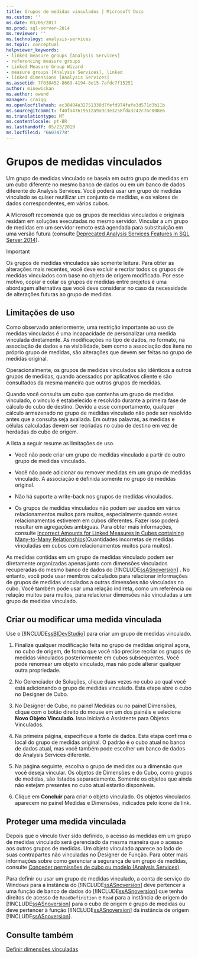 ```yaml
---
title: Grupos de medidas vinculados | Microsoft Docs
ms.custom: ''
ms.date: 03/06/2017
ms.prod: sql-server-2014
ms.reviewer: ''
ms.technology: analysis-services
ms.topic: conceptual
helpviewer_keywords:
- linked measure groups [Analysis Services]
- referencing measure groups
- Linked Measure Group Wizard
- measure groups [Analysis Services], linked
- linked dimensions [Analysis Services]
ms.assetid: 7f838452-8669-4194-8e15-7afdc7f15251
author: minewiskan
ms.author: owend
manager: craigg
ms.openlocfilehash: ec38404a32751330d7fefd974fafe3d571d3b11b
ms.sourcegitcommit: f40fa47619512a9a9c3e3258fda3242c76c008e6
ms.translationtype: MT
ms.contentlocale: pt-BR
ms.lasthandoff: 05/23/2019
ms.locfileid: "66074778"
---
```

# <a name="linked-measure-groups"></a>Grupos de medidas vinculados
  Um grupo de medidas vinculado se baseia em outro grupo de medidas em um cubo diferente no mesmo banco de dados ou em um banco de dados diferente do Analysis Services. Você poderá usar um grupo de medidas vinculado se quiser reutilizar um conjunto de medidas, e os valores de dados correspondentes, em vários cubos.  
  
 A Microsoft recomenda que os grupos de medidas vinculados e originais residam em soluções executadas no mesmo servidor. Vincular a um grupo de medidas em um servidor remoto está agendada para substituição em uma versão futura (consulte [Deprecated Analysis Services Features in SQL Server 2014](../deprecated-analysis-services-features-in-sql-server-2014.md)).  
  
> [!IMPORTANT]  
>  Os grupos de medidas vinculados são somente leitura. Para obter as alterações mais recentes, você deve excluir e recriar todos os grupos de medidas vinculados com base no objeto de origem modificado. Por esse motivo, copiar e colar os grupos de medidas entre projetos é uma abordagem alternativa que você deve considerar no caso da necessidade de alterações futuras ao grupo de medidas.  
  
## <a name="usage-limitations"></a>Limitações de uso  
 Como observado anteriormente, uma restrição importante ao uso de medidas vinculadas é uma incapacidade de personalizar uma medida vinculada diretamente. As modificações no tipo de dados, no formato, na associação de dados e na visibilidade, bem como a associação dos itens no próprio grupo de medidas, são alterações que devem ser feitas no grupo de medidas original.  
  
 Operacionalmente, os grupos de medidas vinculados são idênticos a outros grupos de medidas, quando acessados por aplicativos cliente e são consultados da mesma maneira que outros grupos de medidas.  
  
 Quando você consulta um cubo que contenha um grupo de medidas vinculado, o vínculo é estabelecido e resolvido durante a primeira fase de cálculo do cubo de destino. Devido a esse comportamento, qualquer cálculo armazenado no grupo de medidas vinculado não pode ser resolvido antes que a consulta seja avaliada. Em outras palavras, as medidas e células calculadas devem ser recriadas no cubo de destino em vez de herdadas do cubo de origem.  
  
 A lista a seguir resume as limitações de uso.  
  
-   Você não pode criar um grupo de medidas vinculado a partir de outro grupo de medidas vinculado.  
  
-   Você não pode adicionar ou remover medidas em um grupo de medidas vinculado. A associação é definida somente no grupo de medidas original.  
  
-   Não há suporte a write-back nos grupos de medidas vinculados.  
  
-   Os grupos de medidas vinculados não podem ser usados em vários relacionamentos muitos para muitos, especialmente quando esses relacionamentos estiverem em cubos diferentes. Fazer isso poderá resultar em agregações ambíguas. Para obter mais informações, consulte [Incorrect Amounts for Linked Measures in Cubes containing Many-to-Many Relationships](https://social.technet.microsoft.com/wiki/contents/articles/22911.incorrect-amounts-for-linked-measures-in-cubes-containing-many-to-many-relationships-ssas-troubleshooting.aspx)(Quantidades incorretas de medidas vinculadas em cubos com relacionamentos muitos para muitos).  
  
 As medidas contidas em um grupo de medidas vinculado podem ser diretamente organizadas apenas junto com dimensões vinculados recuperadas do mesmo banco de dados do [!INCLUDE[ssASnoversion](../../includes/ssasnoversion-md.md)] . No entanto, você pode usar membros calculados para relacionar informações de grupos de medidas vinculados a outras dimensões não vinculadas no cubo. Você também pode usar uma relação indireta, como um referência ou relação muitos para muitos, para relacionar dimensões não vinculadas a um grupo de medidas vinculado.  
  
## <a name="create-or-modify-a-linked-measure"></a>Criar ou modificar uma medida vinculada  
 Use o [!INCLUDE[ssBIDevStudio](../../includes/ssbidevstudio-md.md)] para criar um grupo de medidas vinculado.  
  
1.  Finalize qualquer modificação feita no grupo de medidas original agora, no cubo de origem, de forma que você não precise recriar os grupos de medidas vinculados posteriormente em cubos subsequentes. Você pode renomear um objeto vinculado, mas não pode alterar qualquer outra propriedade.  
  
2.  No Gerenciador de Soluções, clique duas vezes no cubo ao qual você está adicionando o grupo de medidas vinculado. Esta etapa abre o cubo no Designer de Cubo.  
  
3.  No Designer de Cubo, no painel Medidas ou no painel Dimensões, clique com o botão direito do mouse em um dos painéis e selecione **Novo Objeto Vinculado**. Isso iniciará o Assistente para Objetos Vinculados.  
  
4.  Na primeira página, especifique a fonte de dados. Esta etapa confirma o local do grupo de medidas original. O padrão é o cubo atual no banco de dados atual, mas você também pode escolher um banco de dados do Analysis Services diferente.  
  
5.  Na página seguinte, escolha o grupo de medidas ou a dimensão que você deseja vincular. Os objetos de Dimensões e do Cubo, como grupos de medidas, são listados separadamente. Somente os objetos que ainda não estejam presentes no cubo atual estarão disponíveis.  
  
6.  Clique em **Concluir** para criar o objeto vinculado. Os objetos vinculados aparecem no painel Medidas e Dimensões, indicados pelo ícone de link.  
  
## <a name="secure-a-linked-measure"></a>Proteger uma medida vinculada  
 Depois que o vínculo tiver sido definido, o acesso às medidas em um grupo de medidas vinculado será gerenciado da mesma maneira que o acesso aos outros grupos de medidas. Um objeto vinculado aparece ao lado de suas contrapartes não vinculadas no Designer de Função. Para obter mais informações sobre como gerenciar a segurança de um grupo de medidas, consulte [Conceder permissões de cubo ou modelo &#40;Analysis Services&#41;](grant-cube-or-model-permissions-analysis-services.md).  
  
 Para definir ou usar um grupo de medidas vinculado, a conta de serviço do Windows para a instância do [!INCLUDE[ssASnoversion](../../includes/ssasnoversion-md.md)] deve pertencer a uma função de banco de dados do [!INCLUDE[ssASnoversion](../../includes/ssasnoversion-md.md)] que tenha direitos de acesso de `ReadDefinition` e `Read` para a instância de origem do [!INCLUDE[ssASnoversion](../../includes/ssasnoversion-md.md)] para o cubo de origem e grupo de medidas ou deve pertencer à função [!INCLUDE[ssASnoversion](../../includes/ssasnoversion-md.md)] da instância de origem [!INCLUDE[ssASnoversion](../../includes/ssasnoversion-md.md)].  
  
## <a name="see-also"></a>Consulte também  
 [Definir dimensões vinculadas](define-linked-dimensions.md)  
  
  
